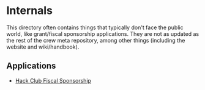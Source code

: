 # Internals

This directory often contains things that typically don't face the public
world, like grant/fiscal sponsorship applications. They are not as updated as
the rest of the crew meta repository, among other things (including the
website and wiki/handbook).

## Applications

* [Hack Club Fiscal Sponsorship](./fiscal-sponsorships/hackclub/application.md)
